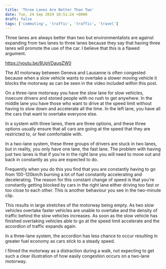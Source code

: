 ```yaml
---
title: 'Three Lanes Are Better Than Two'
date: Tue, 24 Sep 2019 10:51:24 +0000
draft: false
tags: ['commuting', 'traffic', 'traffic', 'travel']
---
```


Three lanes are always better than two but environmentalists are against expanding from two lanes to three lanes because they say that having three lanes will promote the use of the car. I believe that this is a flawed argument.

https://youtu.be/8UpVDaugZW0

The A1 motorway between Geneva and Lausanne is often congested because when a slow vehicle wants to overtake a slower moving vehicle it blocks the motorway as can be seen in the video included within this post.

On a three-lane motorway you have the slow lane for slow vehicles, insecure drivers and stoned people with no rush to get anywhere. In the middle lane you have those who want to drive at the speed limit without having to slow down and accelerate all the time. In the left lane, you have all the cars that want to overtake everyone else.

In a system with three lanes, there are three options, and these three options usually ensure that all cars are going at the speed that they are restricted to, or feel comfortable with.

In a two-lane system, these three groups of drivers are stuck in two lanes, but in reality, you only have one lane, the fast lane. The problem with having just two lanes is that if you're in the right lane you will need to move out and back in constantly as you are expected to do.

Frequently when you do this you find that you are constantly having to go from 100-120km/h burning a lot of fuel constantly accelerating and decelerating. The reason for this constant change of speed is that you're constantly getting blocked by cars in the right lane either driving too fast or too close to each other. This is another behaviour you see in the two-minute clip.

This results in large stretches of the motorway being empty. As two slow vehicles overtake faster vehicles are unable to overtake and the density of traffic behind the slow vehicles increases. As soon as the slow vehicle has finished overtaking vehicles able to go at the speed limit accelerate and the accordion of traffic expands again.

In a three-lane system, the accordion has less chance to occur resulting in greater fuel economy as cars stick to a steady speed.

I filmed the motorway as a distraction during a walk, not expecting to get such a clear illustration of how easily congestion occurs on a two-lane motorway.